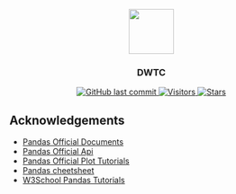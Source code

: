 <p align="center">
    <img width="80" src="https://gitee.com/szj2ys/Pictures/raw/master/logo/buffalo.png"/>
</p>

<h3 align="center">
    <p>DWTC</p>
</h3>

<p align="center">
    <a href="https://github.com/szj2ys/investing">
        <img src="https://img.shields.io/github/last-commit/szj2ys/investing?color=blue" alt="GitHub last commit"/>
    </a>
    <a href="https://github.com/szj2ys/investing">
        <img src="https://visitor-badge.glitch.me/badge?page_id=szj2ys.investing" alt="Visitors"/>
    </a>
    <a href="https://github.com/szj2ys/investing">
        <img src="https://img.shields.io/github/stars/szj2ys/investing?style=social" alt="Stars"/>
    </a>
</p>

## Acknowledgements
- [Pandas Official Documents](https://pandas.pydata.org/docs/user_guide/10min.html)
- [Pandas Official Api](https://pandas.pydata.org/docs/reference/index.html)
- [Pandas Official Plot Tutorials](https://pandas.pydata.org/docs/user_guide/visualization.html#visualization)
- [Pandas cheetsheet](http://pandas.pydata.org/Pandas_Cheat_Sheet.pdf)
- [W3School Pandas Tutorials](https://www.w3cschool.cn/hyspo/hyspo-cwjk372n.html)




